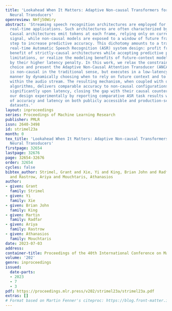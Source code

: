 ```yaml
---
title: 'Lookahead When It Matters: Adaptive Non-causal Transformers for Streaming
  Neural Transducers'
openreview: NHfj50Wiry
abstract: 'Streaming speech recognition architectures are employed for low-latency,
  real-time applications. Such architectures are often characterized by their causality.
  Causal architectures emit tokens at each frame, relying only on current and past
  signal, while non-causal models are exposed to a window of future frames at each
  step to increase predictive accuracy. This dichotomy amounts to a trade-off for
  real-time Automatic Speech Recognition (ASR) system design: profit from the low-latency
  benefit of strictly-causal architectures while accepting predictive performance
  limitations, or realize the modeling benefits of future-context models accompanied
  by their higher latency penalty. In this work, we relax the constraints of this
  choice and present the Adaptive Non-Causal Attention Transducer (ANCAT). Our architecture
  is non-causal in the traditional sense, but executes in a low-latency, streaming
  manner by dynamically choosing when to rely on future context and to what degree
  within the audio stream. The resulting mechanism, when coupled with our novel regularization
  algorithms, delivers comparable accuracy to non-causal configurations while improving
  significantly upon latency, closing the gap with their causal counterparts. We showcase
  our design experimentally by reporting comparative ASR task results with measures
  of accuracy and latency on both publicly accessible and production-scale, voice-assistant
  datasets.'
layout: inproceedings
series: Proceedings of Machine Learning Research
publisher: PMLR
issn: 2640-3498
id: strimel23a
month: 0
tex_title: 'Lookahead When It Matters: Adaptive Non-causal Transformers for Streaming
  Neural Transducers'
firstpage: 32654
lastpage: 32676
page: 32654-32676
order: 32654
cycles: false
bibtex_author: Strimel, Grant and Xie, Yi and King, Brian John and Radfar, Martin
  and Rastrow, Ariya and Mouchtaris, Athanasios
author:
- given: Grant
  family: Strimel
- given: Yi
  family: Xie
- given: Brian John
  family: King
- given: Martin
  family: Radfar
- given: Ariya
  family: Rastrow
- given: Athanasios
  family: Mouchtaris
date: 2023-07-03
address: 
container-title: Proceedings of the 40th International Conference on Machine Learning
volume: '202'
genre: inproceedings
issued:
  date-parts:
  - 2023
  - 7
  - 3
pdf: https://proceedings.mlr.press/v202/strimel23a/strimel23a.pdf
extras: []
# Format based on Martin Fenner's citeproc: https://blog.front-matter.io/posts/citeproc-yaml-for-bibliographies/
---
```

